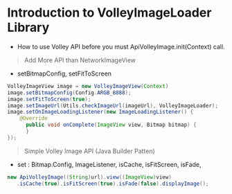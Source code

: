 # Introduction to VolleyImageLoader Library
- How to use Volley API before you must ApiVolleyImage.init(Context) call.

> Add More API than NetworkImageView 
 - setBitmapConfig, setFitToScreen
```java
VolleyImageView image = new VolleyImageView(Context)
image.setBitmapConfig(Config.ARGB_8888);
image.setFitToScreen(true);
image.setImageUrl(Utils.checkImageUrl(imageUrl), VolleyImageLoader);
image.setOnImageLoadingListener(new ImageLoadingListener() {
    @Override
      public void onComplete(ImageView view, Bitmap bitmap) {
      }
});
```

> Simple Volley Image API (Java Builder Patten)
 - set : Bitmap.Config, ImageListener, isCache, isFitScreen, isFade, 
```java
new ApiVolleyImage((String)url).view((ImageView)view)
   .isCache(true).isFitScreen(true).isFade(false).displayImage();
```

